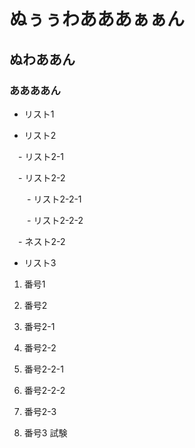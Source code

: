 # ぬぅぅわあああぁぁん
## ぬわああん
### ああああん
- リスト1

- リスト2

　- リスト2-1

　- リスト2-2

　　- リスト2-2-1

　　- リスト2-2-2

　- ネスト2-2

- リスト3

1. 番号1

1. 番号2

 1. 番号2-1

 1. 番号2-2

  1. 番号2-2-1

  1. 番号2-2-2

 1. 番号2-3

1. 番号3
試験
